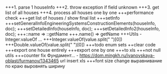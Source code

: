 +++1. parse 1 houseInfo
+++2. throw exception if field unknown
+++3. get list of all houses
+++4. process all houses one by one
+++performance check
+++get list of houses / show final list
+++setInfo
+++setGeneralInfoEngineeringSystemsConstructionElements(houseInfo, doc);
+++setDetailedInfo(houseInfo, doc);
+++setDetailedInfo2(houseInfo, doc);
+++::name => ::getName
+++.name() => getName
+++Utils - Integer.valueOf ...
+++Integer.valueOf(value.split(" ")[0])
+++Double.valueOf(value.split(" ")[0])
+++todo enum sets
++clear code
+++export one house entirely
+++export one by one
+++to xls
+++not null utils
+++counter fix
Фундамент... - https://dom.mingkh.ru/ivanovskaya-oblast/furmanov/1343465
url insert xls
+++font size change
выравнивание по краю
выровнять ширину



